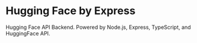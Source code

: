 # Hugging Face by Express

Hugging Face API Backend.
Powered by Node.js, Express, TypeScript, and HuggingFace API.